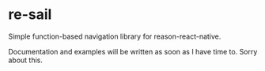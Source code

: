 # re-sail
Simple function-based navigation library for reason-react-native.

Documentation and examples will be written as soon as I have time to. Sorry about this.
